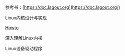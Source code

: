 参考书：[https://doc.lagout.org](https://doc.lagout.org/)

 Linux内核设计与实现

[Howto](https://www.kernel.org/doc/html/v4.15/process/howto.html)

深入理解Linux内核

Linux设备驱动程序

